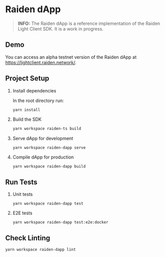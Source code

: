 # Raiden dApp

> **INFO:** The Raiden dApp is a reference implementation of the Raiden Light Client SDK. It is a work in progress.

## Demo

You can access an alpha testnet version of the Raiden dApp at https://lightclient.raiden.network/. 

## Project Setup

1. Install dependencies  

   In the root directory run:

   ```bash
   yarn install
   ```

2. Build the SDK  

   ```bash
   yarn workspace raiden-ts build
   ```

3. Serve dApp for development  

   ```
   yarn workspace raiden-dapp serve
   ```

4. Compile dApp for production  

   ```
   yarn workspace raiden-dapp build
   ```

## Run Tests

1. Unit tests

   ```
   yarn workspace raiden-dapp test
   ```

2. E2E tests

   ```
   yarn workspace raiden-dapp test:e2e:docker
   ```

## Check Linting

```
yarn workspace raiden-dapp lint
```
